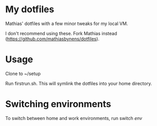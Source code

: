 # My dotfiles

Mathias' dotfiles with a few minor tweaks for my local VM. 

I don't recommend using these. Fork Mathias instead (https://github.com/mathiasbynens/dotfiles).

# Usage

Clone to ~/setup

Run firstrun.sh. This will symlink the dotfiles into your home directory.

# Switching environments

To switch between home and work environments, run switch _env_